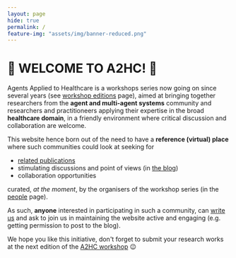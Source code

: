 ```yaml
---
layout: page
hide: true
permalink: /
feature-img: "assets/img/banner-reduced.png"
---
```


# 🤖 WELCOME TO A2HC! 👋

Agents Applied to Healthcare is a workshops series now going on since several years
(see [workshop editions](/a2hc.website/workshops/) page),
aimed at bringing together researchers from the **agent and multi-agent systems** community
and researchers and practitioneers applying their expertise in the broad **healthcare domain**,
in a friendly environment where critical discussion and collaboration are welcome.

This website hence born out of the need to have a **reference (virtual) place** where such communities could look at seeking for
- [related publications](/a2hc.website/publications/)
- stimulating discussions and point of views (in [the blog](/a2hc.website/))
- collaboration opportunities

curated, *at the moment*, by the organisers of the workshop series (in the [people](/a2hc.website/people/) page).

As such, **anyone** interested in participating in such a community,
can [write us](mailto:a2hc.org@gmail.com) and ask to join us in maintaining the website active and engaging
(e.g. getting permission to post to the blog).

We hope you like this initiative,
don't forget to submit your research works at the next edition of the [A2HC workshop](/a2hc.website/workshops/) 😉
